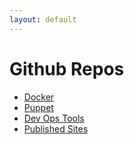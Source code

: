 ```yaml
---
layout: default
---
```


# Github Repos

* [Docker](/docker)
* [Puppet](/puppet)
* [Dev Ops Tools](/devops-tools)
* [Published Sites](/published)